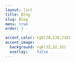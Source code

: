 ```yaml
---
layout: list
title: Blog
slug: Blog
menu: true
order: 1

accent_color: rgb(38,139,210)
accent_image:
  background: rgb(32,32,32)
  overlay:    false
---
```

